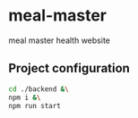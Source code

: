 # meal-master
meal master health website
## Project configuration
```bash
cd ./backend &\
npm i &\
npm run start
```
